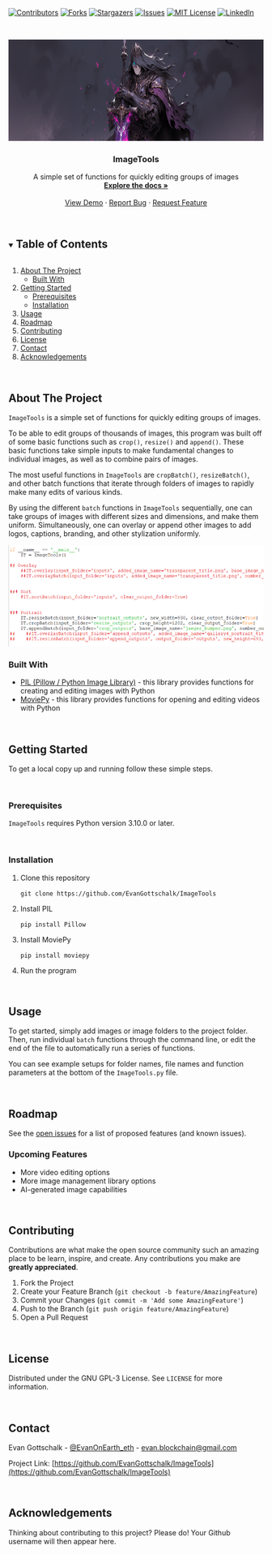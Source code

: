 <!--
*** Do a search and replace for the following:
*** EvanGottschalk, ImageTools, EvanOnEarth_eth, evan.blockchain@gmail.com, A simple set of functions for quickly editing groups of images
-->

<!-- PROJECT SHIELDS -->
<!--
*** I'm using markdown "reference style" links for readability.
*** Reference links are enclosed in brackets [ ] instead of parentheses ( ).
*** See the bottom of this document for the declaration of the reference variables
*** for contributors-url, forks-url, etc. This is an optional, concise syntax you may use.
*** https://www.markdownguide.org/basic-syntax/#reference-style-links
-->
[![Contributors][contributors-shield]][contributors-url]
[![Forks][forks-shield]][forks-url]
[![Stargazers][stars-shield]][stars-url]
[![Issues][issues-shield]][issues-url]
[![MIT License][license-shield]][license-url]
[![LinkedIn][linkedin-shield]][linkedin-url]



<!-- PROJECT LOGO -->
<br />
<p align="center">
  <!--   <a href="https://github.com/EvanGottschalk/ImageTools">
    <img src="README_images/logo.png" alt="Logo" width="250" height="130">
  </a> -->
  <a href="https://github.com/EvanGottschalk/ImageTools">
    <img src="README_images/banner.png" alt="ImageTools" height="200">
  </a>

  <h3 align="center">ImageTools</h3>

  <p align="center">
    A simple set of functions for quickly editing groups of images
    <br />
    <a href="https://github.com/EvanGottschalk/ImageTools"><strong>Explore the docs »</strong></a>
    <br />
    <br />
    <a href="https://github.com/EvanGottschalk/ImageTools">View Demo</a>
    ·
    <a href="https://github.com/EvanGottschalk/ImageTools/issues">Report Bug</a>
    ·
    <a href="https://github.com/EvanGottschalk/ImageTools/issues">Request Feature</a>
  </p>
</p>




<br>





<!-- TABLE OF CONTENTS -->
<details open="open">
  <summary><h2 style="display: inline-block">Table of Contents</h2></summary>
  <ol>
    <li>
      <a href="#about-the-project">About The Project</a>
      <ul>
        <li><a href="#built-with">Built With</a></li>
      </ul>
    </li>
    <li>
      <a href="#getting-started">Getting Started</a>
      <ul>
        <li><a href="#prerequisites">Prerequisites</a></li>
        <li><a href="#installation">Installation</a></li>
      </ul>
    </li>
    <li><a href="#usage">Usage</a></li>
    <li><a href="#roadmap">Roadmap</a></li>
    <li><a href="#contributing">Contributing</a></li>
    <li><a href="#license">License</a></li>
    <li><a href="#contact">Contact</a></li>
    <li><a href="#acknowledgements">Acknowledgements</a></li>
  </ol>
</details>





<br>






<!-- ABOUT THE PROJECT -->
## About The Project

`ImageTools` is a simple set of functions for quickly editing groups of images.

To be able to edit groups of thousands of images, this program was built off of some basic functions such as `crop()`, `resize()` and `append()`. These basic functions take simple inputs to make fundamental changes to individual images, as well as to combine pairs of images.

The most useful functions in `ImageTools` are `cropBatch()`, `resizeBatch()`, and other batch functions that iterate through folders of images to rapidly make many edits of various kinds.

By using the different `batch` functions in `ImageTools` sequentially, one can take groups of images with different sizes and dimensions, and make them uniform. Simultaneously, one can overlay or append other images to add logos, captions, branding, and other stylization uniformly.


<a href="https://github.com/EvanGottschalk/ImageTools">
  <img src="README_images/screenshot.PNG" alt="ImageTools in action" height="200">
</a>


<br>






### Built With

* [PIL (Pillow / Python Image Library)](https://pillow.readthedocs.io/en/stable/) - this library provides functions for creating and editing images with Python
* [MoviePy](https://pypi.org/project/moviepy/) - this library provides functions for opening and editing videos with Python






<br>







<!-- GETTING STARTED -->
## Getting Started

To get a local copy up and running follow these simple steps.




<br>





### Prerequisites

`ImageTools` requires Python version 3.10.0 or later.




<br>





### Installation

1. Clone this repository
   ```
   git clone https://github.com/EvanGottschalk/ImageTools
   ```
2. Install PIL
   ```
   pip install Pillow
   ```
3. Install MoviePy
   ```
   pip install moviepy
   ```
4. Run the program




<br>





<!-- USAGE EXAMPLES -->
## Usage

To get started, simply add images or image folders to the project folder. Then, run individual `batch` functions through the command line, or edit the end of the file to automatically run a series of functions.

You can see example setups for folder names, file names and function parameters at the bottom of the `ImageTools.py` file.




<br>





<!-- ROADMAP -->
## Roadmap

See the [open issues](https://github.com/EvanGottschalk/ImageTools/issues) for a list of proposed features (and known issues).

### Upcoming Features

* More video editing options
* More image management library options
* AI-generated image capabilities



<br>





<!-- CONTRIBUTING -->
## Contributing

Contributions are what make the open source community such an amazing place to be learn, inspire, and create. Any contributions you make are **greatly appreciated**.

1. Fork the Project
2. Create your Feature Branch (`git checkout -b feature/AmazingFeature`)
3. Commit your Changes (`git commit -m 'Add some AmazingFeature'`)
4. Push to the Branch (`git push origin feature/AmazingFeature`)
5. Open a Pull Request





<br>






<!-- LICENSE -->
## License

Distributed under the GNU GPL-3 License. See `LICENSE` for more information.





<br>






<!-- CONTACT -->
## Contact

Evan Gottschalk - [@EvanOnEarth_eth](https://twitter.com/EvanOnEarth_eth) - evan.blockchain@gmail.com

Project Link: [https://github.com/EvanGottschalk/ImageTools](https://github.com/EvanGottschalk/ImageTools)





<br>






<!-- ACKNOWLEDGEMENTS -->
## Acknowledgements

Thinking about contributing to this project? Please do! Your Github username will then appear here.





<!-- MARKDOWN LINKS & IMAGES -->
<!-- https://www.markdownguide.org/basic-syntax/#reference-style-links -->
[contributors-shield]: https://img.shields.io/github/contributors/EvanGottschalk/ImageTools.svg?style=for-the-badge
[contributors-url]: https://github.com/EvanGottschalk/ImageTools/graphs/contributors
[forks-shield]: https://img.shields.io/github/forks/EvanGottschalk/ImageTools.svg?style=for-the-badge
[forks-url]: https://github.com/EvanGottschalk/ImageTools/network/members
[stars-shield]: https://img.shields.io/github/stars/EvanGottschalk/ImageTools.svg?style=for-the-badge
[stars-url]: https://github.com/EvanGottschalk/ImageTools/stargazers
[issues-shield]: https://img.shields.io/github/issues/EvanGottschalk/ImageTools.svg?style=for-the-badge
[issues-url]: https://github.com/EvanGottschalk/ImageTools/issues
[license-shield]: https://img.shields.io/github/license/EvanGottschalk/ImageTools.svg?style=for-the-badge
[license-url]: https://github.com/EvanGottschalk/ImageTools/blob/master/LICENSE.txt
[linkedin-shield]: https://img.shields.io/badge/-LinkedIn-black.svg?style=for-the-badge&logo=linkedin&colorB=555
[linkedin-url]: https://linkedin.com/in/EvanGottschalk
